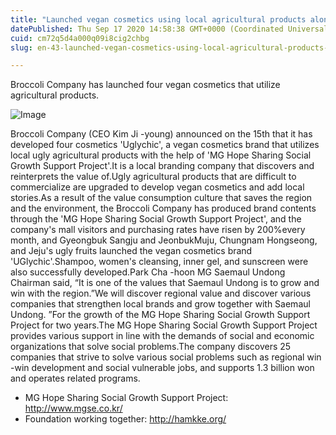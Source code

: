 ```yaml
---
title: "Launched vegan cosmetics using local agricultural products along with Broccoli Company and Saemaul Undong"
datePublished: Thu Sep 17 2020 14:58:38 GMT+0000 (Coordinated Universal Time)
cuid: cm72q5d4a000q09i8cig2chbg
slug: en-43-launched-vegan-cosmetics-using-local-agricultural-products-along-with-broccoli-company-and-saemaul-undong

---
```



Broccoli Company has launched four vegan cosmetics that utilize agricultural products.

![Image](https://cdn.hashnode.com/res/hashnode/image/upload/v1739413937186/3cad4406-aedc-44ba-8d9a-2419bb1be43a.jpeg)

Broccoli Company (CEO Kim Ji -young) announced on the 15th that it has developed four cosmetics 'Uglychic', a vegan cosmetics brand that utilizes local ugly agricultural products with the help of 'MG Hope Sharing Social Growth Support Project'.It is a local branding company that discovers and reinterprets the value of.Ugly agricultural products that are difficult to commercialize are upgraded to develop vegan cosmetics and add local stories.As a result of the value consumption culture that saves the region and the environment, the Broccoli Company has produced brand contents through the 'MG Hope Sharing Social Growth Support Project', and the company's mall visitors and purchasing rates have risen by 200%every month, and Gyeongbuk Sangju and JeonbukMuju, Chungnam Hongseong, and Jeju's ugly fruits launched the vegan cosmetics brand 'UGlychic'.Shampoo, women's cleansing, inner gel, and sunscreen were also successfully developed.Park Cha -hoon MG Saemaul Undong Chairman said, “It is one of the values ​​that Saemaul Undong is to grow and win with the region.”We will discover regional value and discover various companies that strengthen local brands and grow together with Saemaul Undong. ”For the growth of the MG Hope Sharing Social Growth Support Project for two years.The MG Hope Sharing Social Growth Support Project provides various support in line with the demands of social and economic organizations that solve social problems.The company discovers 25 companies that strive to solve various social problems such as regional win -win development and social vulnerable jobs, and supports 1.3 billion won and operates related programs.

- MG Hope Sharing Social Growth Support Project: http://www.mgse.co.kr/
- Foundation working together: http://hamkke.org/